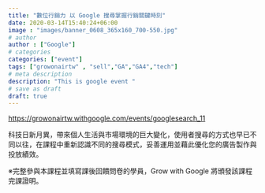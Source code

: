 ```yaml
---
title: "數位行銷力 以 Google 搜尋掌握行銷關鍵時刻"
date: 2020-03-14T15:40:24+06:00
image : "images/banner_0608_365x160_700-550.jpg"
# author
author : ["Google"]
# categories
categories: ["event"]
tags: ["growonairtw" , "sell","GA","GA4","tech"]
# meta description
description: "This is google event "
# save as draft
draft: true
---
```


https://growonairtw.withgoogle.com/events/googlesearch_11

科技日新月異，帶來個人生活與市場環境的巨大變化，使用者搜尋的方式也早已不同以往，在課程中重新認識不同的搜尋模式，妥善運用並藉此優化您的廣告製作與投放績效。

※完整參與本課程並填寫課後回饋問卷的學員，Grow with Google 將頒發該課程完課證明。